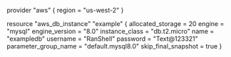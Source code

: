 provider "aws" {
  region = "us-west-2"
}

resource "aws_db_instance" "example" {
  allocated_storage    = 20
  engine               = "mysql"
  engine_version       = "8.0"
  instance_class       = "db.t2.micro"
  name                 = "exampledb"
  username             = "RanShell"
  password             = "Text@123321"
  parameter_group_name = "default.mysql8.0"
  skip_final_snapshot  = true
}
